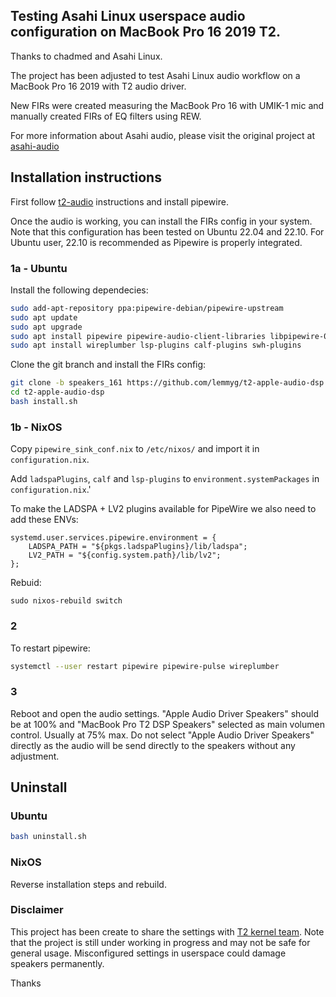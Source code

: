 ## Testing Asahi Linux userspace audio configuration on  MacBook Pro 16 2019 T2.

Thanks to chadmed and Asahi Linux.

The project has been adjusted to test Asahi Linux audio workflow on a MacBook Pro 16 2019 with T2 audio driver.

New FIRs were created measuring the MacBook Pro 16 with UMIK-1 mic and manually created FIRs of EQ filters using REW.

For more information about Asahi audio, please visit the original project at [asahi-audio](https://github.com/chadmed/asahi-audio)

## Installation instructions

First follow [t2-audio](https://wiki.t2linux.org/guides/audio-config) instructions and install pipewire.

Once the audio is working, you can install the FIRs config in your system.
Note that this configuration has been tested on Ubuntu 22.04 and 22.10. 
For Ubuntu user, 22.10 is recommended as Pipewire is properly integrated.

### 1a - Ubuntu

Install the following dependecies:

```sh
sudo add-apt-repository ppa:pipewire-debian/pipewire-upstream
sudo apt update
sudo apt upgrade
sudo apt install pipewire pipewire-audio-client-libraries libpipewire-0.3-modules libspa-0.2-{bluetooth,jack,modules} pipewire{,-{audio-client-libraries,pulse,bin,tests}}
sudo apt install wireplumber lsp-plugins calf-plugins swh-plugins
```
Clone the git branch and install the FIRs config:

```sh
git clone -b speakers_161 https://github.com/lemmyg/t2-apple-audio-dsp.git
cd t2-apple-audio-dsp
bash install.sh
```

### 1b - NixOS

Copy `pipewire_sink_conf.nix` to `/etc/nixos/` and import it in `configuration.nix`.

Add `ladspaPlugins`, `calf` and `lsp-plugins` to `environment.systemPackages` in `configuration.nix`.'

To make the LADSPA + LV2 plugins available for PipeWire we also need to add these ENVs:

```
systemd.user.services.pipewire.environment = {
    LADSPA_PATH = "${pkgs.ladspaPlugins}/lib/ladspa";
    LV2_PATH = "${config.system.path}/lib/lv2";
};
```

Rebuid:
```
sudo nixos-rebuild switch   
```

### 2

To restart pipewire:

```sh
systemctl --user restart pipewire pipewire-pulse wireplumber
```

### 3

Reboot and open the audio settings.
"Apple Audio Driver Speakers" should be at 100% and "MacBook Pro T2 DSP Speakers" selected as main volumen control. Usually at 75% max.
Do not select "Apple Audio Driver Speakers" directly as the audio will be send directly to the speakers without any adjustment.

## Uninstall

### Ubuntu

```sh
bash uninstall.sh
```

### NixOS

Reverse installation steps and rebuild.

### Disclaimer
This project has been create to share the settings with [T2 kernel team](https://wiki.t2linux.org/). Note that the project is still under working in progress and may not be safe for general usage. Misconfigured settings in userspace could damage speakers permanently.

Thanks
